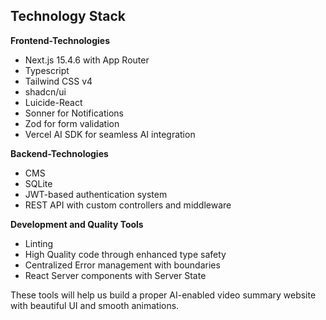 ## Technology Stack

**Frontend-Technologies**

- Next.js 15.4.6 with App Router
- Typescript
- Tailwind CSS v4
- shadcn/ui
- Luicide-React
- Sonner for Notifications
- Zod for form validation
- Vercel AI SDK for seamless AI integration

**Backend-Technologies**

- CMS
- SQLite
- JWT-based authentication system
- REST API with custom controllers and middleware

**Development and Quality Tools**

- Linting
- High Quality code through enhanced type safety
- Centralized Error management with boundaries
- React Server components with Server State

These tools will help us build a proper AI-enabled video summary website with beautiful UI and smooth animations.
